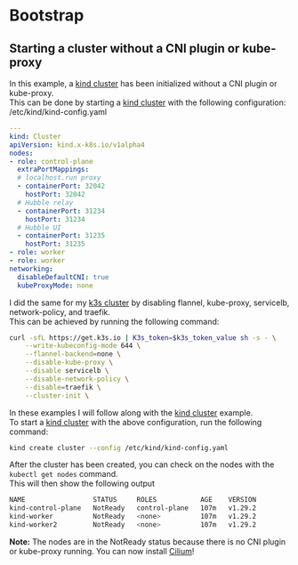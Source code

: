 # Bootstrap
## Starting a cluster without a CNI plugin or kube-proxy
In this example, a [kind cluster](https://kind.sigs.k8s.io/) has been initialized without a CNI plugin or kube-proxy.  
This can be done by starting a [kind cluster](https://kind.sigs.k8s.io/) with the following configuration:  
/etc/kind/kind-config.yaml  
```yaml
---
kind: Cluster
apiVersion: kind.x-k8s.io/v1alpha4
nodes:
- role: control-plane
  extraPortMappings:
  # localhost.run proxy
  - containerPort: 32042
    hostPort: 32042
  # Hubble relay
  - containerPort: 31234
    hostPort: 31234
  # Hubble UI
  - containerPort: 31235
    hostPort: 31235
- role: worker
- role: worker
networking:
  disableDefaultCNI: true
  kubeProxyMode: none
```

I did the same for my [k3s cluster](https://k3s.io/) by disabling flannel, kube-proxy, servicelb, network-policy, and traefik.  
This can be achieved by running the following command:  
```bash
curl -sfL https://get.k3s.io | K3s_token=$k3s_token_value sh -s - \
    --write-kubeconfig-mode 644 \
    --flannel-backend=none \
    --disable-kube-proxy \
    --disable servicelb \
    --disable-network-policy \
    --disable=traefik \
    --cluster-init \
```
In these examples I will follow along with the [kind cluster](https://kind.sigs.k8s.io/) example.  
To start a [kind cluster](https://kind.sigs.k8s.io/) with the above configuration, run the following command:  
```bash
kind create cluster --config /etc/kind/kind-config.yaml
```
After the cluster has been created, you can check on the nodes with the `kubectl get nodes` command.  
This will then show the following output  
```bash
NAME                 STATUS     ROLES           AGE    VERSION
kind-control-plane   NotReady   control-plane   107m   v1.29.2
kind-worker          NotReady   <none>          107m   v1.29.2
kind-worker2         NotReady   <none>          107m   v1.29.2
```
**Note:** The nodes are in the NotReady status because there is no CNI plugin or kube-proxy running.
You can now install [Cilium](https://cilium.io/)! 